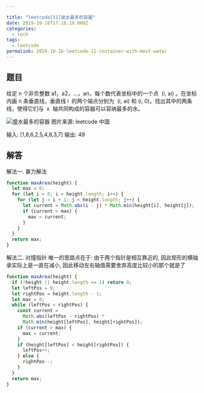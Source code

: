 ```yaml
---

title: "leetcode[11]装水最多的容器"
date: 2019-10-16T17:16:19.000Z
categories:
  - tech
tags: 
  - leetcode
permalink: 2019-10-16-leetcode-11-container-with-most-water
---
```


## 题目

给定 n 个非负整数 a1，a2，...，an，每个数代表坐标中的一个点  (i, ai) 。在坐标内画 n 条垂直线，垂直线 i  的两个端点分别为  (i, ai) 和 (i, 0)。找出其中的两条线，使得它们与  x  轴共同构成的容器可以容纳最多的水。

![盛水最多的容器](https://aliyun-lc-upload.oss-cn-hangzhou.aliyuncs.com/aliyun-lc-upload/uploads/2018/07/25/question_11.jpg)
图片来源: leetcode 中国

输入: [1,8,6,2,5,4,8,3,7]
输出: 49

## 解答

解法一. 暴力解法

```js
function maxArea(height) {
  let max = 0;
  for (let i = 0; i < height.length; i++) {
    for (let j = i + 1; j < height.length; j++) {
      let current = Math.abs(i - j) * Math.min(height[i], height[j]);
      if (current > max) {
        max = current;
      }
    }
  }
  return max;
}
```

解法二. 对撞指针
唯一的思路点在于: 由于两个指针是相互靠近的, 因此矩形的横轴承实际上是一直在减小, 因此移动左右轴值需要舍弃高度比较小的那个就是了

```js
function maxArea(height) {
  if (!height || height.length <= 1) return 0;
  let leftPos = 0;
  let rightPos = height.length - 1;
  let max = 0;
  while (leftPos < rightPos) {
    const current =
      Math.abs(leftPos - rightPos) *
      Math.min(height[leftPos], height[rightPos]);
    if (current > max) {
      max = current;
    }
    if (height[leftPos] < height[rightPos]) {
      leftPos++;
    } else {
      rightPos--;
    }
  }
  return max;
}
```

